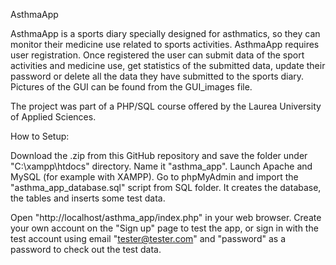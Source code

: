 AsthmaApp

AsthmaApp is a sports diary specially designed for asthmatics, so they can monitor their medicine use related to sports activities. 
AsthmaApp requires user registration. Once registered the user can submit data of the sport activities and medicine use, 
get statistics of the submitted data, update their password or delete all the data they have submitted to the sports diary. 
Pictures of the GUI can be found from the GUI_images file.

The project was part of a PHP/SQL course offered by the Laurea University of Applied Sciences.

How to Setup:

Download the .zip from this GitHub repository and save the folder under "C:\xampp\htdocs" directory. Name it "asthma_app".
Launch Apache and MySQL (for example with XAMPP).
Go to phpMyAdmin and import the "asthma_app_database.sql" script from SQL folder. It creates the database, the tables and inserts some test data.

Open "http://localhost/asthma_app/index.php" in your web browser. 
Create your own account on the "Sign up" page to test the app, or sign in with the test account 
using email "tester@tester.com" and "password" as a password to check out the test data.
